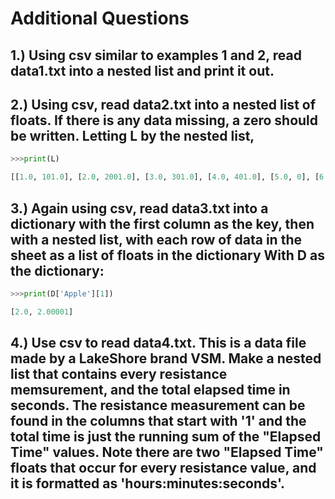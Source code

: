 # Additional Questions
## 1.) Using **csv** similar to examples 1 and 2, read data1.txt into a nested list and print it out.

## 2.) Using **csv**, read data2.txt into a nested list of floats.  If there is any data missing, a zero should be written.  Letting L by the nested list,
```python
>>>print(L)  

[[1.0, 101.0], [2.0, 2001.0], [3.0, 301.0], [4.0, 401.0], [5.0, 0], [6.0, 0], [7.0, 701.0]]
```

## 3.) Again using **csv**, read data3.txt into a dictionary with the first column as the key, then with a nested list, with each row of data in the sheet as a list of floats in the dictionary  With D as the dictionary:
```python
>>>print(D['Apple'][1])  

[2.0, 2.00001]
```

## 4.) Use **csv** to read data4.txt.  This is a data file made by a LakeShore brand VSM.  Make a nested list that contains every resistance memsurement, and the total elapsed time in seconds.  The resistance measurement can be found in the columns that start with '1' and the total time is just the running sum of the "Elapsed Time" values.  Note there are two "Elapsed Time" floats that occur for every resistance value, and it is formatted as 'hours:minutes:seconds'. 
